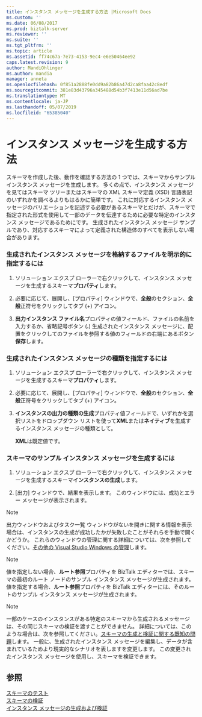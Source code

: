 ```yaml
---
title: インスタンス メッセージを生成する方法 |Microsoft Docs
ms.custom: ''
ms.date: 06/08/2017
ms.prod: biztalk-server
ms.reviewer: ''
ms.suite: ''
ms.tgt_pltfrm: ''
ms.topic: article
ms.assetid: ff74c67a-7e73-4153-9ec4-e6e50464ee92
caps.latest.revision: 9
author: MandiOhlinger
ms.author: mandia
manager: anneta
ms.openlocfilehash: 0f851a2888fe0dd9a82b86a47d2ca8faa42c8edf
ms.sourcegitcommit: 381e83d43796a345488d54b3f7413e11d56ad7be
ms.translationtype: MT
ms.contentlocale: ja-JP
ms.lasthandoff: 05/07/2019
ms.locfileid: "65385040"
---
```

# <a name="how-to-generate-instance-messages"></a>インスタンス メッセージを生成する方法
スキーマを作成した後、動作を確認する方法の 1 つでは、スキーマからサンプル インスタンス メッセージを生成します。 多くの点で、インスタンス メッセージを見てはスキーマ ツリーまたはスキーマの XML スキーマ定義 (XSD) 言語表記のいずれかを調べるよりもはるかに簡単です。 これに対応するインスタンス メッセージのバリエーションを記述する必要があるスキーマとだけが、スキーマで指定された形式を使用して一部のデータを伝達するために必要な特定のインスタンス メッセージであるためにです。 生成されたインスタンス メッセージ サンプルであり、対応するスキーマによって定義された構造体のすべてを表示しない場合があります。  
  
### <a name="to-explicitly-specify-a-file-to-contain-the-generated-instance-message"></a>生成されたインスタンス メッセージを格納するファイルを明示的に指定するには  
  
1.  ソリューション エクスプ ローラーで右クリックして、インスタンス メッセージを生成するスキーマ**プロパティ**します。  
  
2.  必要に応じて、展開し、[プロパティ] ウィンドウで、**全般**のセクション、**全般**正符号をクリックしてタブ (+) アイコン。  
  
3.  **出力インスタンス ファイル名**プロパティの値フィールド、ファイルの名前を入力するか、省略記号ボタン (**.**) 生成されたインスタンス メッセージに、配置をクリックしてのファイルを参照する値のフィールドの右端にあるボタン**保存**します。  
  
### <a name="to-specify-the-type-of-the-generated-instance-message"></a>生成されたインスタンス メッセージの種類を指定するには  
  
1.  ソリューション エクスプ ローラーで右クリックして、インスタンス メッセージを生成するスキーマ**プロパティ**します。  
  
2.  必要に応じて、展開し、[プロパティ] ウィンドウで、**全般**のセクション、**全般**正符号をクリックしてタブ (+) アイコン。  
  
3.  **インスタンスの出力の種類の生成**プロパティ値フィールドで、いずれかを選択リストをドロップダウン リストを使って**XML**または**ネイティブ**を生成するインスタンス メッセージの種類として。  
  
     **XML**は既定値です。  
  
### <a name="to-generate-a-sample-instance-message-for-a-schema"></a>スキーマのサンプル インスタンス メッセージを生成するには  
  
1.  ソリューション エクスプ ローラーで右クリックして、インスタンス メッセージを生成するスキーマ**インスタンスの生成**します。  
  
2.  [出力] ウィンドウで、結果を表示します。 このウィンドウには、成功とエラー メッセージが表示されます。  
  
> [!NOTE]
>  出力ウィンドウおよびタスク一覧 ウィンドウがないを開きに関する情報を表示場合は、インスタンスの生成が成功したかが失敗したことがそれらを手動で開くかどうか。 これらのウィンドウの管理に関する詳細については、次を参照してください。[その他の Visual Studio Windows の管理](../core/how-to-manage-other-visual-studio-windows.md)します。  
  
> [!NOTE]
>  値を指定しない場合、**ルート参照**プロパティを BizTalk エディターでは、スキーマの最初のルート ノードのサンプル インスタンス メッセージが生成されます。 値を指定する場合、**ルート参照**プロパティを BizTalk エディターには、そのルートのサンプル インスタンス メッセージが生成されます。  
  
> [!NOTE]
>  一部のケースのインスタンスがある特定のスキーマから生成されるメッセージは、その同じスキーマの検証を渡すことができません。 詳細については、このような場合は、次を参照してください。[スキーマの生成と検証に関する既知の問題](../core/known-issues-with-schema-generation-and-validation.md)します。 一般に、生成されたインスタンス メッセージを編集し、データが含まれているためより現実的なシナリオを表しますを変更します。 この変更されたインスタンス メッセージを使用し、スキーマを検証できます。  
  
## <a name="see-also"></a>参照  
 [スキーマのテスト](../core/testing-schemas.md)   
 [スキーマの検証](../core/schema-validation1.md)   
 [インスタンス メッセージの生成および検証](../core/instance-message-generation-and-validation.md)